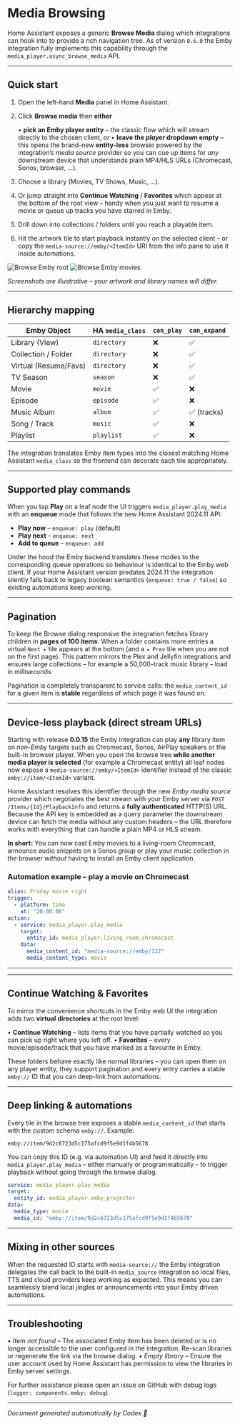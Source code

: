 # Media Browsing

Home Assistant exposes a generic **Browse Media** dialog which integrations can
hook into to provide a rich navigation tree.  As of version `0.6.0` the Emby
integration fully implements this capability through the
`media_player.async_browse_media` API.

---

## Quick start

1. Open the left-hand **Media** panel in Home Assistant.
2. Click **Browse media** then **either**

   • **pick an Emby player entity** – the classic flow which will stream
     directly to the chosen client, *or*
   • **leave the *player* dropdown empty** – this opens the brand-new
     **entity-less** browser powered by the integration’s *media source*
     provider so you can cue up items for *any* downstream device that
     understands plain MP4/HLS URLs (Chromecast, Sonos, browser, …).

3. Choose a library (Movies, TV Shows, Music, …).
4. Or jump straight into **Continue Watching** / **Favorites** which appear
   at the bottom of the root view – handy when you just want to resume a
   movie or queue up tracks you have starred in Emby.
5. Drill down into collections / folders until you reach a playable item.
6. Hit the artwork tile to start playback instantly on the selected client –
   or copy the `media-source://emby/<ItemId>` URI from the info pane to use
   it inside automations.

![Browse Emby root](../images/browse_root.png)
![Browse Emby movies](../images/browse_movies.png)

_Screenshots are illustrative – your artwork and library names will differ._

---

## Hierarchy mapping

| Emby Object            | HA `media_class`            | `can_play` | `can_expand` |
|------------------------|-----------------------------|------------|--------------|
| Library (View)         | `directory`                 | ❌         | ✅           |
| Collection / Folder    | `directory`                 | ❌         | ✅           |
| Virtual (Resume/Favs)  | `directory`                 | ❌         | ✅           |
| TV Season              | `season`                    | ❌         | ✅           |
| Movie                  | `movie`                     | ✅         | ❌           |
| Episode                | `episode`                   | ✅         | ❌           |
| Music Album            | `album`                     | ✅         | ✅ (tracks)  |
| Song / Track           | `music`                     | ✅         | ❌           |
| Playlist               | `playlist`                  | ✅         | ❌           |

The integration translates Emby item types into the closest matching Home
Assistant `media_class` so the frontend can decorate each tile appropriately.

---

## Supported play commands

When you tap **Play** on a leaf node the UI triggers `media_player.play_media`
with an **enqueue** mode that follows the new Home Assistant 2024.11 API:

* **Play now** – `enqueue: play` (default)
* **Play next** – `enqueue: next`
* **Add to queue** – `enqueue: add`

Under the hood the Emby backend translates these modes to the corresponding
queue operations so behaviour is identical to the Emby web client.  If your
Home Assistant version predates 2024.11 the integration silently falls back to
legacy boolean semantics (`enqueue: true / false`) so existing automations
keep working.

---

## Pagination

To keep the Browse dialog responsive the integration fetches library children
in **pages of 100 items**.  When a folder contains more entries a virtual
`Next ▸` tile appears at the bottom (and a `◂ Prev` tile when you are not on
the first page).  This pattern mirrors the Plex and Jellyfin integrations and
ensures large collections – for example a 50,000-track music library – load in
milliseconds.

Pagination is completely transparent to service calls: the `media_content_id`
for a given item is **stable** regardless of which page it was found on.

---

## Device-less playback (direct stream URLs)

Starting with release **0.0.15** the Emby integration can play **any** library
item on *non-Emby* targets such as Chromecast, Sonos, AirPlay speakers or the
built-in browser player. When you open the browse tree **while another media
player is selected** (for example a Chromecast entity) all leaf nodes now
expose a `media-source://emby/<ItemId>` identifier instead of the classic
`emby://item/<ItemId>` variant.

Home Assistant resolves this identifier through the new *Emby media source*
provider which negotiates the best stream with your Emby server via
`POST /Items/{Id}/PlaybackInfo` and returns a **fully authenticated** HTTP(S)
URL. Because the API key is embedded as a query parameter the downstream
device can fetch the media without any custom headers – the URL therefore
works with everything that can handle a plain MP4 or HLS stream.

**In short:** You can now cast Emby movies to a living-room Chromecast,
announce audio snippets on a Sonos group or play your music collection in the
browser *without* having to install an Emby client application.

### Automation example – play a movie on Chromecast

```yaml
alias: Friday movie night
trigger:
  - platform: time
    at: "20:00:00"
action:
  - service: media_player.play_media
    target:
      entity_id: media_player.living_room_chromecast
    data:
      media_content_id: "media-source://emby/122"
      media_content_type: movie
```

---

---

## Continue Watching & Favorites

To mirror the convenience shortcuts in the Emby web UI the integration adds
two **virtual directories** at the root level:

• **Continue Watching** – lists items that you have partially watched so you
  can pick up right where you left off.
• **Favorites** – every movie/episode/track that you have marked as a
  favourite in Emby.

These folders behave exactly like normal libraries – you can open them on any
player entity, they support pagination and every entry carries a stable
`emby://` ID that you can deep-link from automations.

---

## Deep linking & automations

Every tile in the browse tree exposes a stable `media_content_id` that starts
with the custom schema `emby://`.  Example:

```
emby://item/9d2c6723d5c175afcd9f5e9d1f4b5678
```

You can copy this ID (e.g. via automation UI) and feed it directly into
`media_player.play_media` – either manually or programmatically – to trigger
playback without going through the browse dialog.

```yaml
service: media_player.play_media
target:
  entity_id: media_player.emby_projector
data:
  media_type: movie
  media_id: "emby://item/9d2c6723d5c175afcd9f5e9d1f4b5678"
```

---

## Mixing in other sources

When the requested ID starts with `media-source://` the Emby integration
delegates the call back to the built-in `media_source` integration so local
files, TTS and cloud providers keep working as expected.  This means you can
seamlessly blend local jingles or announcements into your Emby driven
automations.

---

## Troubleshooting

• *Item not found* – The associated Emby item has been deleted or is no longer
  accessible to the user configured in the integration.  Re-scan libraries or
  regenerate the link via the browse dialog.
• *Empty library* – Ensure the user account used by Home Assistant has
  permission to view the libraries in Emby server settings.

For further assistance please open an issue on GitHub with debug logs
(`logger: components.emby: debug`).

---

_Document generated automatically by Codex 🤖_
